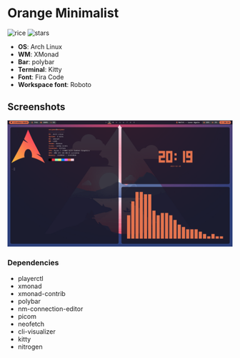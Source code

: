 # Orange Minimalist
![rice](https://img.shields.io/badge/TYPE-RICE-%23E4734E?style=for-the-badge&labelColor=1a1b26)
![stars](https://img.shields.io/github/stars/NoCymer/orange-minimalist?labelColor=1a1b26&color=E4734E&style=for-the-badge)
* **OS**: Arch Linux
* **WM**: XMonad
* **Bar**: polybar
* **Terminal**: Kitty
* **Font**: Fira Code
* **Workspace font**: Roboto

## Screenshots

![Screenshot](/screenshots/desktop-1.png)

### Dependencies
* playerctl
* xmonad
* xmonad-contrib
* polybar
* nm-connection-editor
* picom
* neofetch
* cli-visualizer
* kitty
* nitrogen
